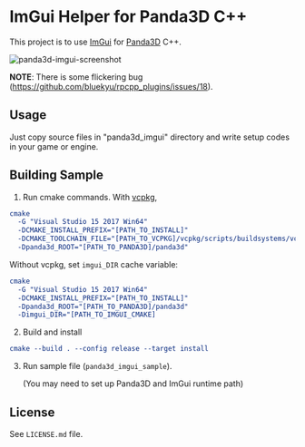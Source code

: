 # ImGui Helper for Panda3D C++

This project is to use [ImGui](https://github.com/ocornut/imgui) for [Panda3D](https://github.com/panda3d/panda3d) C++.

![panda3d-imgui-screenshot](https://user-images.githubusercontent.com/937305/52536220-0e9f1c00-2d9b-11e9-8f93-544e44e5a70f.png)

**NOTE**: There is some flickering bug (https://github.com/bluekyu/rpcpp_plugins/issues/18).


## Usage
Just copy source files in "panda3d_imgui" directory and write setup codes in your game or engine.


## Building Sample

1. Run cmake commands. With [vcpkg](https://github.com/Microsoft/vcpkg),
```cmake
cmake
  -G "Visual Studio 15 2017 Win64"
  -DCMAKE_INSTALL_PREFIX="[PATH_TO_INSTALL]"
  -DCMAKE_TOOLCHAIN_FILE="[PATH_TO_VCPKG]/vcpkg/scripts/buildsystems/vcpkg.cmake"
  -Dpanda3d_ROOT="[PATH_TO_PANDA3D]/panda3d"
```
   Without vcpkg, set `imgui_DIR` cache variable:
   ```cmake
   cmake
     -G "Visual Studio 15 2017 Win64"
     -DCMAKE_INSTALL_PREFIX="[PATH_TO_INSTALL]"
     -Dpanda3d_ROOT="[PATH_TO_PANDA3D]/panda3d"
     -Dimgui_DIR="[PATH_TO_IMGUI_CMAKE]
   ```

2. Build and install
```cmake
cmake --build . --config release --target install
```

3. Run sample file (`panda3d_imgui_sample`).

   (You may need to set up Panda3D and ImGui runtime path)



## License
See `LICENSE.md` file.
